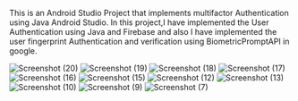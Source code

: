 This is an Android Studio Project that implements multifactor Authentication using Java Android Studio. In this project,I have implemented the User Authentication using Java and Firebase and also I 
have implemented the user fingerprint Authentication and verification using BiometricPromptAPI in google.

![Screenshot (20)](https://github.com/Chaser-254/ProgressProject/assets/81488755/9602f271-4938-46aa-8ea0-bb4ea9686a7e)
![Screenshot (19)](https://github.com/Chaser-254/ProgressProject/assets/81488755/939a1b49-1690-4c51-965c-0a1fb1e90aa8)
![Screenshot (18)](https://github.com/Chaser-254/ProgressProject/assets/81488755/908c1702-7a35-4124-8034-6e22365f1e27)
![Screenshot (17)](https://github.com/Chaser-254/ProgressProject/assets/81488755/a48da066-cdba-4642-8457-e6a23071f7b4)
![Screenshot (16)](https://github.com/Chaser-254/ProgressProject/assets/81488755/cb1ea944-adaf-4865-b402-ede8fb2b7771)
![Screenshot (15)](https://github.com/Chaser-254/ProgressProject/assets/81488755/16c76c2a-66c2-468b-a8c3-0980dbc78c01)
![Screenshot (12)](https://github.com/Chaser-254/ProgressProject/assets/81488755/b6e18793-d238-493e-a660-10a1fedb9cac)
![Screenshot (13)](https://github.com/Chaser-254/ProgressProject/assets/81488755/da9ce798-3faf-4c62-92e9-486e7f1fbdc9)
![Screenshot (10)](https://github.com/Chaser-254/ProgressProject/assets/81488755/9ab7ceb0-3c40-47dc-a3c9-31b207d92844)
![Screenshot (9)](https://github.com/Chaser-254/ProgressProject/assets/81488755/c7f7d470-974f-4e9b-8ece-063e9b7e66a9)
![Screenshot (7)](https://github.com/Chaser-254/ProgressProject/assets/81488755/7a0cb806-8a45-4538-aa7b-2419eb24e6f6)
